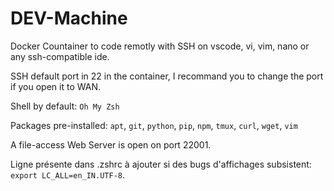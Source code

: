 DEV-Machine
===========

Docker Countainer to code remotly with SSH on vscode, vi, vim, nano or any ssh-compatible ide.

SSH default port in 22 in the container, I recommand you to change the port if you open it to WAN.

Shell by default: `Oh My Zsh`

Packages pre-installed: `apt`, `git`, `python`, `pip`, `npm`, `tmux`, `curl`, `wget`, `vim`

A file-access Web Server is open on port 22001.

Ligne présente dans .zshrc à ajouter si des bugs d'affichages subsistent: `export LC_ALL=en_IN.UTF-8`.
